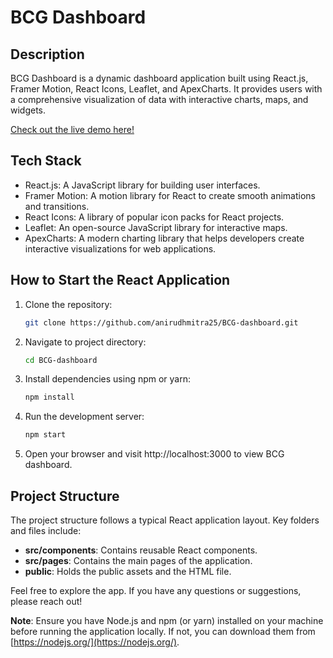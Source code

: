 # BCG Dashboard

## Description

BCG Dashboard is a dynamic dashboard application built using React.js, Framer Motion, React Icons, Leaflet, and ApexCharts. It provides users with a comprehensive visualization of data with interactive charts, maps, and widgets.

[Check out the live demo here!](https://example.com)

## Tech Stack

- React.js: A JavaScript library for building user interfaces.
- Framer Motion: A motion library for React to create smooth animations and transitions.
- React Icons: A library of popular icon packs for React projects.
- Leaflet: An open-source JavaScript library for interactive maps.
- ApexCharts: A modern charting library that helps developers create interactive visualizations for web applications.

## How to Start the React Application

1. Clone the repository:
   ```bash
   git clone https://github.com/anirudhmitra25/BCG-dashboard.git
   ```
2. Navigate to project directory:
   ```bash
   cd BCG-dashboard
   ```
3. Install dependencies using npm or yarn:
   ```bash
   npm install
   ```
4. Run the development server:
   ```bash
   npm start
   ```
5. Open your browser and visit http://localhost:3000 to view BCG dashboard.

## Project Structure
The project structure follows a typical React application layout. Key folders and files include:

- **src/components**: Contains reusable React components.
- **src/pages**: Contains the main pages of the application.
- **public**: Holds the public assets and the HTML file.

Feel free to explore the app. If you have any questions or suggestions, please reach out!

**Note**: Ensure you have Node.js and npm (or yarn) installed on your machine before running the application locally. If not, you can download them from [https://nodejs.org/](https://nodejs.org/).
